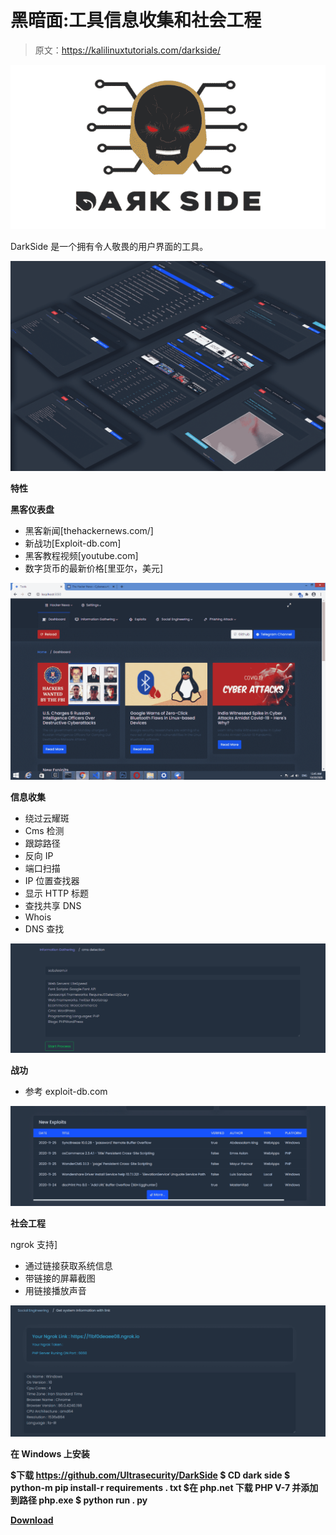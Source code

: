 # 黑暗面:工具信息收集和社会工程

> 原文：<https://kalilinuxtutorials.com/darkside/>

[![DarkSide : Tool Information Gathering And Social Engineering](img//ebd4a2aa471527cdf92e21e1219e5f8d.png "DarkSide : Tool Information Gathering And Social Engineering")](https://1.bp.blogspot.com/-BKkASzaN3_k/X9e23Eg_cWI/AAAAAAAAIIo/hUS_pzZNfEA_rcJ-TM3EDebAcEGUxe9nQCLcBGAsYHQ/s728/DarkSide-1.png)

DarkSide 是一个拥有令人敬畏的用户界面的工具。

![](img//026de0f90b444e3b9c2e289fa5636cfa.png)

**特性**

**黑客仪表盘**

*   黑客新闻[thehackernews.com/]
*   新战功[Exploit-db.com]
*   黑客教程视频[youtube.com]
*   数字货币的最新价格[里亚尔，美元]

![](img//2d993d8529a717941fae25478ef35660.png)

**信息收集**

*   绕过云耀斑
*   Cms 检测
*   跟踪路径
*   反向 IP
*   端口扫描
*   IP 位置查找器
*   显示 HTTP 标题
*   查找共享 DNS
*   Whois
*   DNS 查找

![](img//0ce23bce52fc4e3c100d552ef386813b.png)

**战功**

*   参考 exploit-db.com

![](img//2b1fbfcf357bfa940a3ed45f78cd164b.png)

**社会工程**

ngrok 支持]

*   通过链接获取系统信息
*   带链接的屏幕截图
*   用链接播放声音

![](img//21f1b70d706673686499ced70b7d43cf.png)

**在 Windows 上安装**

**$下载 https://github.com/Ultrasecurity/DarkSide
$ CD dark side
$ python-m pip install-r requirements . txt
$在 php.net 下载 PHP V-7 并添加到路径 php.exe
$ python run . py**

[**Download**](https://github.com/ultrasecurity/DarkSide)